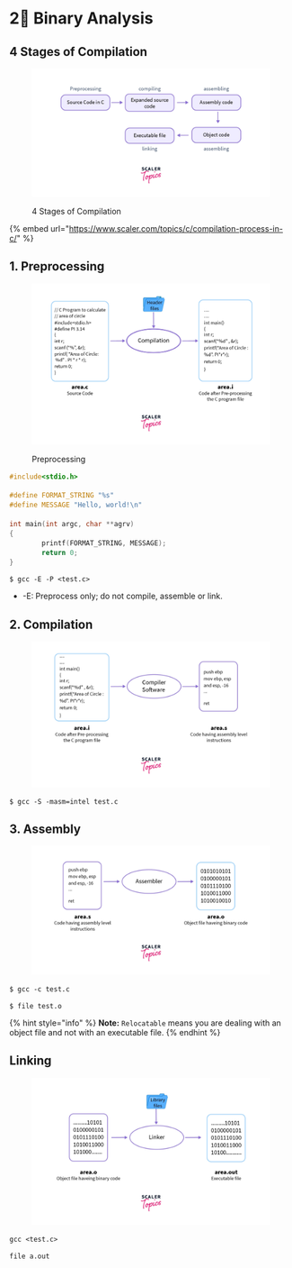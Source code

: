 # 2⃣ Binary Analysis

## 4 Stages of Compilation

<figure><img src="../../.gitbook/assets/image.png" alt=""><figcaption><p>4 Stages of Compilation</p></figcaption></figure>

{% embed url="https://www.scaler.com/topics/c/compilation-process-in-c/" %}

## 1. Preprocessing

<figure><img src="../../.gitbook/assets/image (1).png" alt=""><figcaption><p>Preprocessing</p></figcaption></figure>

```c
#include<stdio.h>

#define FORMAT_STRING "%s"
#define MESSAGE "Hello, world!\n"

int main(int argc, char **agrv)
{ 
        printf(FORMAT_STRING, MESSAGE);
        return 0;
}
```

```
$ gcc -E -P <test.c>
```

* \-E: Preprocess only; do not compile, assemble or link.

## 2. Compilation

<figure><img src="../../.gitbook/assets/image (2).png" alt=""><figcaption></figcaption></figure>

```
$ gcc -S -masm=intel test.c 
```

## 3. Assembly

<figure><img src="../../.gitbook/assets/image (3).png" alt=""><figcaption></figcaption></figure>

```
$ gcc -c test.c
```

```
$ file test.o
```

{% hint style="info" %}
**Note:** `Relocatable` means you are dealing with an object file and not with an executable file.
{% endhint %}

## Linking

<figure><img src="../../.gitbook/assets/image (4).png" alt=""><figcaption></figcaption></figure>

```
gcc <test.c>
```

```
file a.out
```

